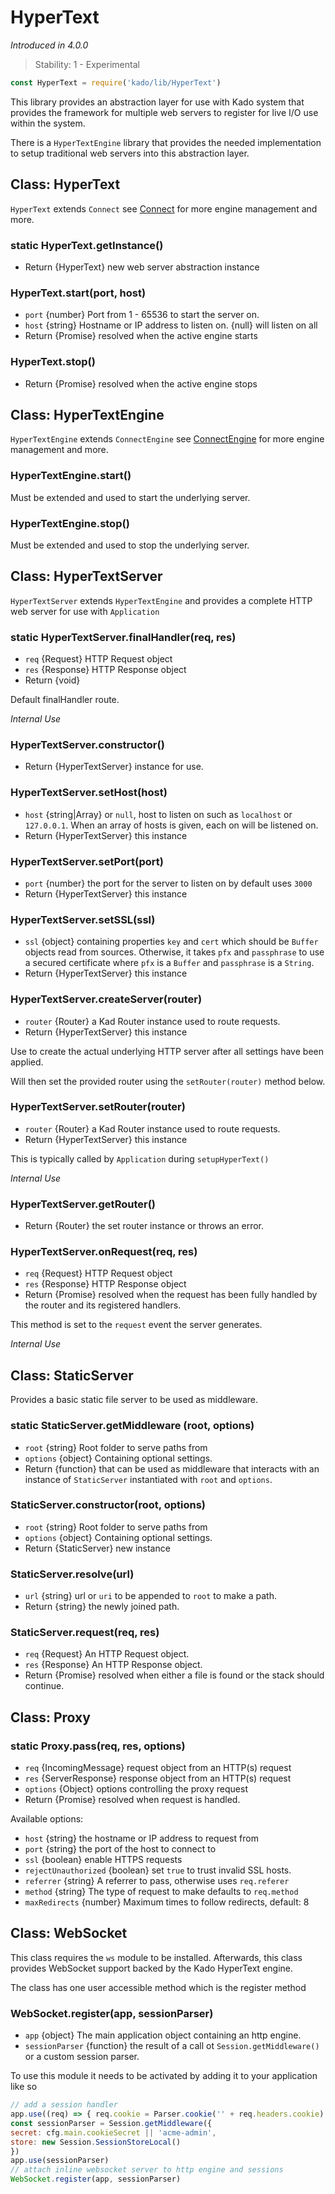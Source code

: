 # HyperText
*Introduced in 4.0.0*
> Stability: 1 - Experimental
```js
const HyperText = require('kado/lib/HyperText')
```
This library provides an abstraction layer for use with Kado system that
provides the framework for multiple web servers to register for live I/O use
within the system.

There is a `HyperTextEngine` library that provides the needed implementation to
setup traditional web servers into this abstraction layer.

## Class: HyperText
`HyperText` extends `Connect` see [Connect](Connect.md) for more engine
management and more.

### static HyperText.getInstance()
* Return {HyperText} new web server abstraction instance

### HyperText.start(port, host)
* `port` {number} Port from 1 - 65536 to start the server on.
* `host` {string} Hostname or IP address to listen on. {null} will listen on all
* Return {Promise} resolved when the active engine starts

### HyperText.stop()
* Return {Promise} resolved when the active engine stops

## Class: HyperTextEngine
`HyperTextEngine` extends `ConnectEngine` see
[ConnectEngine](ConnectEngine.md) for more engine management and more.

### HyperTextEngine.start()
Must be extended and used to start the underlying server.

### HyperTextEngine.stop()
Must be extended and used to stop the underlying server.

## Class: HyperTextServer
`HyperTextServer` extends `HyperTextEngine` and provides a complete
HTTP web server for use with `Application`

### static HyperTextServer.finalHandler(req, res)
* `req` {Request} HTTP Request object
* `res` {Response} HTTP Response object
* Return {void}

Default finalHandler route.

*Internal Use*

### HyperTextServer.constructor()
* Return {HyperTextServer} instance for use.

### HyperTextServer.setHost(host)
* `host` {string|Array} or `null`, host to listen on such as `localhost` or
`127.0.0.1`. When an array of hosts is given, each on will be listened on.
* Return {HyperTextServer} this instance

### HyperTextServer.setPort(port)
* `port` {number} the port for the server to listen on by default uses `3000`
* Return {HyperTextServer} this instance

### HyperTextServer.setSSL(ssl)
* `ssl` {object} containing properties `key` and `cert` which should be `Buffer`
objects read from sources. Otherwise, it takes `pfx` and `passphrase` to use a
secured certificate where `pfx` is a `Buffer` and `passphrase` is a `String`.
* Return {HyperTextServer} this instance

### HyperTextServer.createServer(router)
* `router` {Router} a Kad Router instance used to route requests.
* Return {HyperTextServer} this instance

Use to create the actual underlying HTTP server after all settings have been
applied.

Will then set the provided router using the `setRouter(router)` method below.

### HyperTextServer.setRouter(router)
* `router` {Router} a Kad Router instance used to route requests.
* Return {HyperTextServer} this instance

This is typically called by `Application` during `setupHyperText()`

*Internal Use*

### HyperTextServer.getRouter()
* Return {Router} the set router instance or throws an error.

### HyperTextServer.onRequest(req, res)
* `req` {Request} HTTP Request object
* `res` {Response} HTTP Response object
* Return {Promise} resolved when the request has been fully handled by the
router and its registered handlers.

This method is set to the `request` event the server generates.

*Internal Use*

## Class: StaticServer

Provides a basic static file server to be used as middleware.

### static StaticServer.getMiddleware (root, options)
* `root` {string} Root folder to serve paths from
* `options` {object} Containing optional settings.
* Return {function} that can be used as middleware that interacts with
an instance of `StaticServer` instantiated with `root` and `options`.

### StaticServer.constructor(root, options)
* `root` {string} Root folder to serve paths from
* `options` {object} Containing optional settings.
* Return {StaticServer} new instance

### StaticServer.resolve(url)
* `url` {string} url or `uri` to be appended to `root` to make a path.
* Return {string} the newly joined path.

### StaticServer.request(req, res)
* `req` {Request} An HTTP Request object.
* `res` {Response} An HTTP Response object.
* Return {Promise} resolved when either a file is found or the stack should
continue.

## Class: Proxy

### static Proxy.pass(req, res, options)
* `req` {IncomingMessage} request object from an HTTP(s) request
* `res` {ServerResponse} response object from an HTTP(s) request
* `options` {Object} options controlling the proxy request
* Return {Promise} resolved when request is handled.

Available options:
* `host` {string} the hostname or IP address to request from
* `port` {string} the port of the host to connect to
* `ssl` {boolean} enable HTTPS requests
* `rejectUnauthorized` {boolean} set `true` to trust invalid SSL hosts.
* `referrer` {string} A referrer to pass, otherwise uses `req.referer`
* `method` {string} The type of request to make defaults to `req.method`
* `maxRedirects` {number} Maximum times to follow redirects, default: 8

## Class: WebSocket

This class requires the `ws` module to be installed. Afterwards, this
class provides WebSocket support backed by the Kado HyperText engine.

The class has one user accessible method which is the register method

### WebSocket.register(app, sessionParser)
* `app` {object} The main application object containing an http engine.
* `sessionParser` {function} the result of a call ot `Session.getMiddleware()`
or a custom session parser.

To use this module it needs to be activated by adding it to your application
like so
```js
// add a session handler
app.use((req) => { req.cookie = Parser.cookie('' + req.headers.cookie) })
const sessionParser = Session.getMiddleware({
secret: cfg.main.cookieSecret || 'acme-admin',
store: new Session.SessionStoreLocal()
})
app.use(sessionParser)
// attach inline websocket server to http engine and sessions
WebSocket.register(app, sessionParser)
```
